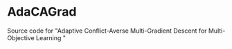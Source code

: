 # AdaCAGrad
Source code for "Adaptive Conflict-Averse Multi-Gradient Descent for Multi-Objective Learning "
